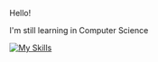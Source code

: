 Hello!

I'm still learning in Computer Science

[![My Skills](https://skillicons.dev/icons?i=py,java&theme=dark&perline=3)](https://skillicons.dev)

<!--[![Top Langs](https://github-readme-stats.vercel.app/api/top-langs/?username=raahyama)](https://github.com/raahyama/github-readme-stats) -->

<!---
RaAhYaMa/RaAhYaMa is a ✨ special ✨ repository because its `README.md` (this file) appears on your GitHub profile.
You can click the Preview link to take a look at your changes.
--->
